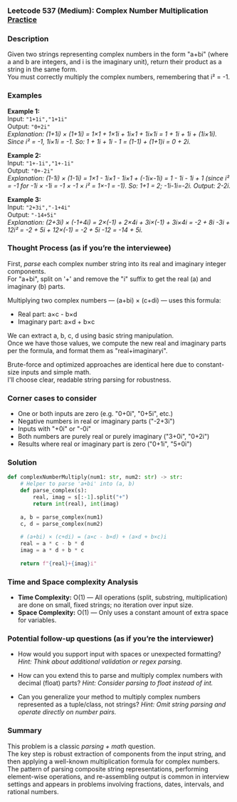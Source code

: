 ### Leetcode 537 (Medium): Complex Number Multiplication [Practice](https://leetcode.com/problems/complex-number-multiplication)

### Description  
Given two strings representing complex numbers in the form "a+bi" (where a and b are integers, and i is the imaginary unit), return their product as a string in the same form.  
You must correctly multiply the complex numbers, remembering that i² = -1.

### Examples  

**Example 1:**  
Input: `"1+1i","1+1i"`  
Output: `"0+2i"`  
*Explanation: (1+1i) × (1+1i) = 1×1 + 1×1i + 1i×1 + 1i×1i = 1 + 1i + 1i + (1i×1i). Since i² = -1, 1i×1i = -1. So: 1 + 1i + 1i - 1 = (1-1) + (1+1)i = 0 + 2i.*

**Example 2:**  
Input: `"1+-1i","1+-1i"`  
Output: `"0+-2i"`  
*Explanation: (1-1i) × (1-1i) = 1×1 - 1i×1 - 1i×1 + (-1i×-1i) = 1 - 1i - 1i + 1 (since i² = -1 for -1i × -1i = -1 × -1 × i² = 1×-1 = -1). So: 1+1 = 2; -1i-1i=-2i. Output: 2-2i.*

**Example 3:**  
Input: `"2+3i","-1+4i"`  
Output: `"-14+5i"`  
*Explanation: (2+3i) × (-1+4i) = 2×(-1) + 2×4i + 3i×(-1) + 3i×4i = -2 + 8i -3i + 12i² = -2 + 5i + 12×(-1) = -2 + 5i -12 = -14 + 5i.*


### Thought Process (as if you’re the interviewee)  
First, *parse* each complex number string into its real and imaginary integer components.  
For "a+bi", split on '+' and remove the "i" suffix to get the real (a) and imaginary (b) parts.

Multiplying two complex numbers — (a+bi) × (c+di) — uses this formula:
- Real part: a×c - b×d
- Imaginary part: a×d + b×c

We can extract a, b, c, d using basic string manipulation.  
Once we have those values, we compute the new real and imaginary parts per the formula, and format them as "real+imaginaryi".

Brute-force and optimized approaches are identical here due to constant-size inputs and simple math.  
I'll choose clear, readable string parsing for robustness.

### Corner cases to consider  
- One or both inputs are zero (e.g. "0+0i", "0+5i", etc.)
- Negative numbers in real or imaginary parts ("-2+3i")
- Inputs with "+0i" or "-0i"
- Both numbers are purely real or purely imaginary ("3+0i", "0+2i")
- Results where real or imaginary part is zero ("0+1i", "5+0i")

### Solution

```python
def complexNumberMultiply(num1: str, num2: str) -> str:
    # Helper to parse 'a+bi' into (a, b)
    def parse_complex(s):
        real, imag = s[:-1].split("+")
        return int(real), int(imag)
    
    a, b = parse_complex(num1)
    c, d = parse_complex(num2)
    
    # (a+bi) × (c+di) = (a×c - b×d) + (a×d + b×c)i
    real = a * c - b * d
    imag = a * d + b * c
    
    return f"{real}+{imag}i"
```

### Time and Space complexity Analysis  

- **Time Complexity:** O(1) — All operations (split, substring, multiplication) are done on small, fixed strings; no iteration over input size.
- **Space Complexity:** O(1) — Only uses a constant amount of extra space for variables.

### Potential follow-up questions (as if you’re the interviewer)  

- How would you support input with spaces or unexpected formatting?
  *Hint: Think about additional validation or regex parsing.*

- How can you extend this to parse and multiply complex numbers with decimal (float) parts?
  *Hint: Consider parsing to float instead of int.*

- Can you generalize your method to multiply complex numbers represented as a tuple/class, not strings?
  *Hint: Omit string parsing and operate directly on number pairs.*

### Summary
This problem is a classic *parsing + math* question.  
The key step is robust extraction of components from the input string, and then applying a well-known multiplication formula for complex numbers.  
The pattern of parsing composite string representations, performing element-wise operations, and re-assembling output is common in interview settings and appears in problems involving fractions, dates, intervals, and rational numbers.